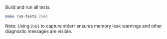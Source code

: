 Build and run all tests.

```bash
make run-tests 2>&1
```

Note: Using `2>&1` to capture stderr ensures memory leak warnings and other diagnostic messages are visible.